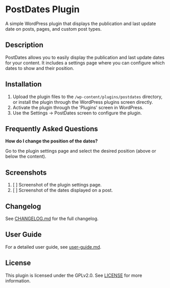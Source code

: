 # PostDates Plugin

A simple WordPress plugin that displays the publication and last update date on posts, pages, and custom post types.

## Description

PostDates allows you to easily display the publication and last update dates for your content. It includes a settings page where you can configure which dates to show and their position.

## Installation

1. Upload the plugin files to the `/wp-content/plugins/postdates` directory, or install the plugin through the WordPress plugins screen directly.
2. Activate the plugin through the 'Plugins' screen in WordPress.
3. Use the Settings -> PostDates screen to configure the plugin.

## Frequently Asked Questions

**How do I change the position of the dates?**

Go to the plugin settings page and select the desired position (above or below the content).

## Screenshots

1. [ ] Screenshot of the plugin settings page.
2. [ ] Screenshot of the dates displayed on a post.

## Changelog

See [CHANGELOG.md](CHANGELOG.md) for the full changelog.

## User Guide

For a detailed user guide, see [user-guide.md](user-guide.md).

## License

This plugin is licensed under the GPLv2.0. See [LICENSE](LICENSE) for more information.